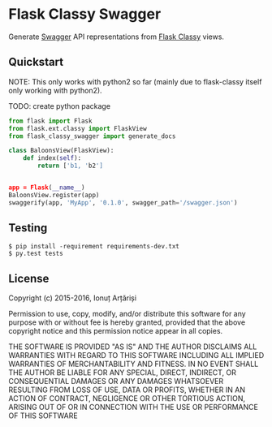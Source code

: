 # Flask Classy Swagger

Generate [Swagger](http://swagger.io/) API representations from [Flask Classy](https://pythonhosted.org/Flask-Classy/) views.

## Quickstart

NOTE: This only works with python2 so far (mainly due to flask-classy itself only working with python2).

TODO: create python package

```python
from flask import Flask
from flask.ext.classy import FlaskView
from flask_classy_swagger import generate_docs

class BaloonsView(FlaskView):
    def index(self):
        return ['b1, 'b2']


app = Flask(__name__)
BaloonsView.register(app)
swaggerify(app, 'MyApp', '0.1.0', swagger_path='/swagger.json')
```


## Testing

```
$ pip install -requirement requirements-dev.txt
$ py.test tests
```

## License

Copyright (c) 2015-2016, Ionuț Arțăriși

Permission to use, copy, modify, and/or distribute this software for any purpose with or without fee is hereby granted, provided that the above copyright notice and this permission notice appear in all copies.

THE SOFTWARE IS PROVIDED "AS IS" AND THE AUTHOR DISCLAIMS ALL WARRANTIES WITH REGARD TO THIS SOFTWARE INCLUDING ALL IMPLIED WARRANTIES OF MERCHANTABILITY AND FITNESS. IN NO EVENT SHALL THE AUTHOR BE LIABLE FOR ANY SPECIAL, DIRECT, INDIRECT, OR CONSEQUENTIAL DAMAGES OR ANY DAMAGES WHATSOEVER RESULTING FROM LOSS OF USE, DATA OR PROFITS, WHETHER IN AN ACTION OF CONTRACT, NEGLIGENCE OR OTHER TORTIOUS ACTION, ARISING OUT OF OR IN CONNECTION WITH THE USE OR PERFORMANCE OF THIS SOFTWARE
